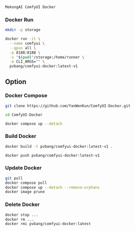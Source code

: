 ```bash
MekongAI ComfyUI Docker
```


### Docker Run
```bash
mkdir -p storage

docker run -it \
  --name comfyui \
  --gpus all \
  -p 8188:8188 \
  -v "$(pwd)"/storage:/home/runner \
  -e CLI_ARGS="" \
  pvbang/comfyui-docker:latest-v1
```


## Option
### Docker Compose
```bash
git clone https://github.com/YanWenKun/ComfyUI-Docker.git

cd ComfyUI-Docker

docker compose up --detach
```


### Build Docker
```bash
docker build -t pvbang/comfyui-docker:latest-v1 .

docker push pvbang/comfyui-docker:latest-v1
```


### Update Docker
```bash
git pull
docker compose pull
docker compose up --detach --remove-orphans
docker image prune
```


### Delete Docker
```bash
docker stop ...
docker rm ...
docker rmi pvbang/comfyui-docker:latest
```